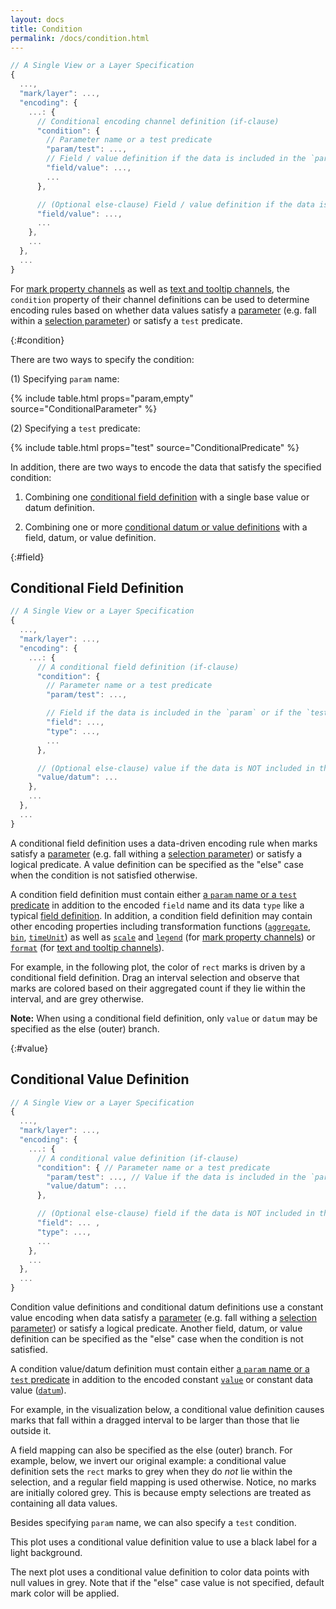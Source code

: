 ```yaml
---
layout: docs
title: Condition
permalink: /docs/condition.html
---
```


```js
// A Single View or a Layer Specification
{
  ...,
  "mark/layer": ...,
  "encoding": {
    ...: {
      // Conditional encoding channel definition (if-clause)
      "condition": {
        // Parameter name or a test predicate
        "param/test": ...,
        // Field / value definition if the data is included in the `param` or if the `test` predicate is satisfied
        "field/value": ...,
        ...
      },

      // (Optional else-clause) Field / value definition if the data is NOT included in the `param` / if the `test` predicate is NOT satisfied
      "field/value": ...,
      ...
    },
    ...
  },
  ...
}
```

For [mark property channels](encoding.html#mark-prop) as well as [text and tooltip channels](encoding.html#text), the `condition` property of their channel definitions can be used to determine encoding rules based on whether data values satisfy a [parameter](parameter.html) (e.g. fall within a [selection parameter](parameter.html#select)) or satisfy a `test` predicate.

{:#condition}

There are two ways to specify the condition:

(1) Specifying `param` name:

{% include table.html props="param,empty" source="ConditionalParameter<StringFieldDef>" %}

(2) Specifying a `test` predicate:

{% include table.html props="test" source="ConditionalPredicate<StringFieldDef>" %}

In addition, there are two ways to encode the data that satisfy the specified condition:

1. Combining one [conditional field definition](#field) with a single base value or datum definition.

2. Combining one or more [conditional datum or value definitions](#value) with a field, datum, or value definition.

{:#field}

## Conditional Field Definition

```js
// A Single View or a Layer Specification
{
  ...,
  "mark/layer": ...,
  "encoding": {
    ...: {
      // A conditional field definition (if-clause)
      "condition": {
        // Parameter name or a test predicate
        "param/test": ...,

        // Field if the data is included in the `param` or if the `test` predicate is satisfied
        "field": ...,
        "type": ...,
        ...
      },

      // (Optional else-clause) value if the data is NOT included in the `param` / if the `test` predicate is NOT satisfied
      "value/datum": ...
    },
    ...
  },
  ...
}
```

A conditional field definition uses a data-driven encoding rule when marks satisfy a [parameter](parameter.html) (e.g. fall withing a [selection parameter](parameter.html#select)) or satisfy a logical predicate. A value definition can be specified as the "else" case when the condition is not satisfied otherwise.

A condition field definition must contain either [a `param` name or a `test` predicate](#condition) in addition to the encoded `field` name and its data `type` like a typical [field definition](encoding.html#field-def). In addition, a condition field definition may contain other encoding properties including transformation functions ([`aggregate`](aggregate.html), [`bin`](bin.html), [`timeUnit`](timeunit.html)) as well as [`scale`](scale.html) and [`legend`](legend.html) (for [mark property channels]({encoding.html#mark-prop})) or [`format`](format.html) (for [text and tooltip channels](encoding.html#text)).

For example, in the following plot, the color of `rect` marks is driven by a conditional field definition. Drag an interval selection and observe that marks are colored based on their aggregated count if they lie within the interval, and are grey otherwise.

<div class="vl-example" data-name="selection_type_interval"></div>

**Note:** When using a conditional field definition, only `value` or `datum` may be specified as the else (outer) branch.

{:#value}

## Conditional Value Definition

```js
// A Single View or a Layer Specification
{
  ...,
  "mark/layer": ...,
  "encoding": {
    ...: {
      // A conditional value definition (if-clause)
      "condition": { // Parameter name or a test predicate
        "param/test": ..., // Value if the data is included in the `param` or if the `test` predicate is satisfied
        "value/datum": ...
      },

      // (Optional else-clause) field if the data is NOT included in the `param` / if the `test` predicate is NOT satisfied
      "field": ... ,
      "type": ...,
      ...
    },
    ...
  },
  ...
}
```

Condition value definitions and conditional datum definitions use a constant value encoding when data satisfy a [parameter](parameter.html) (e.g. fall withing a [selection parameter](parameter.html#select)) or satisfy a logical predicate. Another field, datum, or value definition can be specified as the "else" case when the condition is not satisfied.

A condition value/datum definition must contain either [a `param` name or a `test` predicate](#condition) in addition to the encoded constant [`value`](encoding.html#value-def) or constant data value ([`datum`](encoding.html#datum-def)).

For example, in the visualization below, a conditional value definition causes marks that fall within a dragged interval to be larger than those that lie outside it.

<div class="vl-example" data-name="interactive_paintbrush_interval"></div>

A field mapping can also be specified as the else (outer) branch. For example, below, we invert our original example: a conditional value definition sets the `rect` marks to grey when they do _not_ lie within the selection, and a regular field mapping is used otherwise. Notice, no marks are initially colored grey. This is because empty selections are treated as containing all data values.

<div class="vl-example" data-name="selection_type_interval_invert"></div>

Besides specifying `param` name, we can also specify a `test` condition.

This plot uses a conditional value definition value to use a black label for a light background.

<div class="vl-example" data-name="layer_text_heatmap"></div>

The next plot uses a conditional value definition to color data points with null values in grey. Note that if the "else" case value is not specified, default mark color will be applied.

<div class="vl-example" data-name="point_invalid_color"></div>
